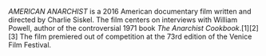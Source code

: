 _AMERICAN ANARCHIST_ is a 2016 American documentary film written and directed by Charlie Siskel. The film centers on interviews with William Powell, author of the controversial 1971 book _The Anarchist Cookbook_.[1][2][3] The film premiered out of competition at the 73rd edition of the Venice Film Festival.
